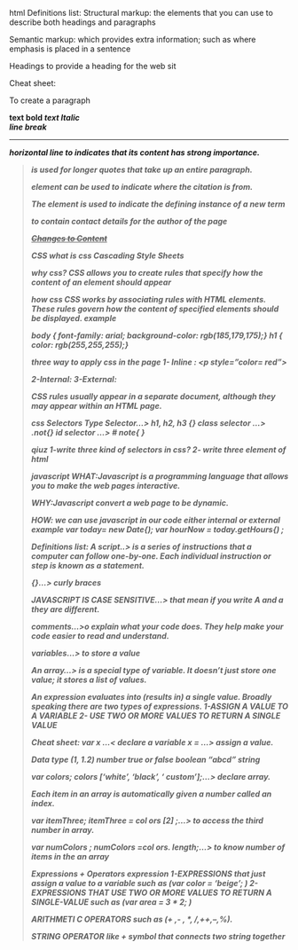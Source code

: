 html
Definitions list: Structural markup: the elements that you can use to describe both headings and paragraphs

Semantic markup: which provides extra information; such as where emphasis is placed in a sentence

Headings to provide a heading for the web sit

Cheat sheet:

<p> To create a paragraph

<b> text bold <i> text Italic <br /> line break <hr /> horizontal line <strong> to indicates that its content has strong importance.

<blockquote> is used for longer quotes that take up an entire paragraph.

<cite> element can be used to indicate where the citation is from.

The <dfn> element is used to indicate the defining instance of a new term

<address> to contain contact details for the author of the page

<ins> <del> Changes to Content

CSS
what is css Cascading Style Sheets

why css? CSS allows you to create rules that specify how the content of an element should appear

how css CSS works by associating rules with HTML elements. These rules govern how the content of specified elements should be displayed. example

body { font-family: arial; background-color: rgb(185,179,175);} h1 { color: rgb(255,255,255);}

three way to apply css in the page 1- Inline : <p style=”color= red”> </p> 2-Internal: <style type=”text/css”> </style> 3-External: <link href=”css/styles.css” type=”text/css”>

CSS rules usually appear in a separate document, although they may appear within an HTML page.

css Selectors Type Selector…> h1, h2, h3 {} class selector …> .not{} id selector …> # note{ }

qiuz
1-write three kind of selectors in css? 2- write three element of html

javascript
WHAT:Javascript is a programming language that allows you to make the web pages interactive.

WHY:Javascript convert a web page to be dynamic.

HOW: we can use javascript in our code either internal<script> </script> or external <script src=”script.js”></script> example var today= new Date{); var hourNow = today.getHours{) ;

Definitions list: A script..> is a series of instructions that a computer can follow one-by-one. Each individual instruction or step is known as a statement.

{}…> curly braces

JAVASCRIPT IS CASE SENSITIVE…> that mean if you write A and a they are different.

comments…>o explain what your code does. They help make your code easier to read and understand.

variables…> to store a value

An array…> is a special type of variable. It doesn’t just store one value; it stores a list of values.

An expression evaluates into (results in) a single value. Broadly speaking there are two types of expressions. 1-ASSIGN A VALUE TO A VARIABLE 2- USE TWO OR MORE VALUES TO RETURN A SINGLE VALUE

Cheat sheet: var x …< declare a variable x = …> assign a value.

Data type (1, 1.2) number true or false boolean “abcd” string

var colors; colors [‘white’, ‘black’, ‘ custom’];…> declare array.

Each item in an array is automatically given a number called an index.

var itemThree; itemThree = col ors [2] ;…> to access the third number in array.

var numColors ; numColors =col ors. length;…> to know number of items in the an array

Expressions + Operators
expression 1-EXPRESSIONS that just assign a value to a variable such as (var color = ‘beige’; ) 2- EXPRESSIONS THAT USE TWO OR MORE VALUES TO RETURN A SINGLE-VALUE such as (var area = 3 * 2; )

ARITHMETI C OPERATORS such as (+ ,- , *, /,++,–,%).

STRING OPERATOR like + symbol that connects two string together